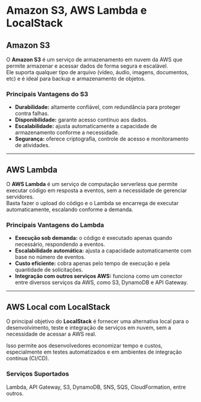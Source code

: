 # Amazon S3, AWS Lambda e LocalStack

## Amazon S3

O **Amazon S3** é um serviço de armazenamento em nuvem da AWS que permite armazenar e acessar dados de forma segura e escalável.  
Ele suporta qualquer tipo de arquivo (vídeo, áudio, imagens, documentos, etc) e é ideal para backup e armazenamento de objetos.

### Principais Vantagens do S3

- **Durabilidade:** altamente confiável, com redundância para proteger contra falhas.  
- **Disponibilidade:** garante acesso contínuo aos dados.  
- **Escalabilidade:** ajusta automaticamente a capacidade de armazenamento conforme a necessidade.  
- **Segurança:** oferece criptografia, controle de acesso e monitoramento de atividades.  

---

## AWS Lambda

O **AWS Lambda** é um serviço de computação serverless que permite executar código em resposta a eventos, sem a necessidade de gerenciar servidores.  
Basta fazer o upload do código e o Lambda se encarrega de executar automaticamente, escalando conforme a demanda.

### Principais Vantagens do Lambda

- **Execução sob demanda:** o código é executado apenas quando necessário, respondendo a eventos.  
- **Escalabilidade automática:** ajusta a capacidade automaticamente com base no número de eventos.  
- **Custo eficiente:** cobra apenas pelo tempo de execução e pela quantidade de solicitações.  
- **Integração com outros serviços AWS:** funciona como um conector entre diversos serviços da AWS, como S3, DynamoDB e API Gateway.  

---

## AWS Local com LocalStack

O principal objetivo do **LocalStack** é fornecer uma alternativa local para o desenvolvimento, teste e integração de serviços em nuvem, sem a necessidade de acessar a AWS real.  

Isso permite aos desenvolvedores economizar tempo e custos, especialmente em testes automatizados e em ambientes de integração contínua (CI/CD).  

### Serviços Suportados

Lambda, API Gateway, S3, DynamoDB, SNS, SQS, CloudFormation, entre outros.
